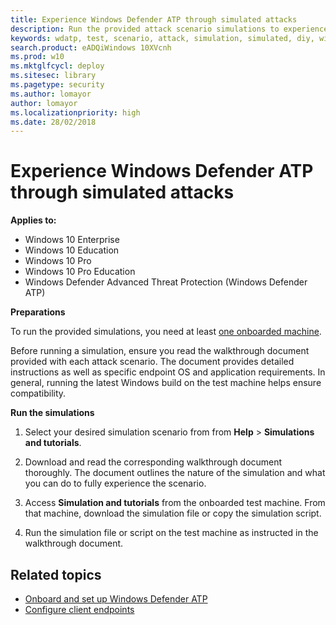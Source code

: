 ```yaml
---
title: Experience Windows Defender ATP through simulated attacks
description: Run the provided attack scenario simulations to experience how Windows Defender ATP can detect, investigate, and respond to breaches.
keywords: wdatp, test, scenario, attack, simulation, simulated, diy, windows defender advanced threat protection
search.product: eADQiWindows 10XVcnh
ms.prod: w10
ms.mktglfcycl: deploy
ms.sitesec: library
ms.pagetype: security
ms.author: lomayor
author: lomayor
ms.localizationpriority: high
ms.date: 28/02/2018
---
```


#  Experience Windows Defender ATP through simulated attacks 

**Applies to:**

- Windows 10 Enterprise
- Windows 10 Education
- Windows 10 Pro
- Windows 10 Pro Education
- Windows Defender Advanced Threat Protection (Windows Defender ATP)

**Preparations**

To run the provided simulations, you need at least [one onboarded machine](onboard-configure-windows-defender-advanced-threat-protection.md). 

Before running a simulation, ensure you read the walkthrough document provided with each attack scenario. The document provides detailed instructions as well as specific endpoint OS and application requirements. In general, running the latest Windows build on the test machine helps ensure compatibility.

**Run the simulations**

1. Select your desired simulation scenario from from **Help** > **Simulations and tutorials**.

2. Download and read the corresponding walkthrough document thoroughly. The document outlines the nature of the simulation and what you can do to fully experience the scenario.

3. Access **Simulation and tutorials** from the onboarded test machine. From that machine, download the simulation file or copy the simulation script.

4. Run the simulation file or script on the test machine as instructed in the walkthrough document.

## Related topics
- [Onboard and set up Windows Defender ATP](onboard-configure-windows-defender-advanced-threat-protection.md)
- [Configure client endpoints](configure-endpoints-windows-defender-advanced-threat-protection.md)